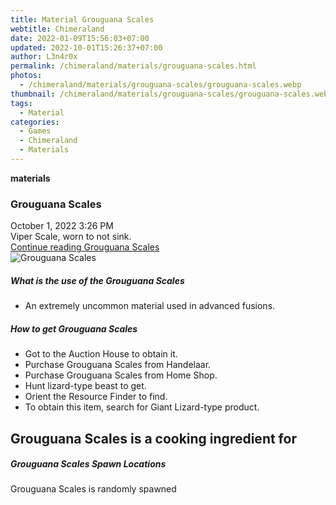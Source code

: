 ```yaml
---
title: Material Grouguana Scales
webtitle: Chimeraland
date: 2022-01-09T15:56:03+07:00
updated: 2022-10-01T15:26:37+07:00
author: L3n4r0x
permalink: /chimeraland/materials/grouguana-scales.html
photos:
  - /chimeraland/materials/grouguana-scales/grouguana-scales.webp
thumbnail: /chimeraland/materials/grouguana-scales/grouguana-scales.webp
tags:
  - Material
categories:
  - Games
  - Chimeraland
  - Materials
---
```


<section id="bootstrap-wrapper">
  <link
    rel="stylesheet"
    href="https://cdn.statically.io/gh/dimaslanjaka/Web-Manajemen/40ac3225/css/bootstrap-4.5-wrapper.css"
  />
  <div
    class="row g-0 border rounded overflow-hidden flex-md-row mb-4 shadow-sm position-relative"
  >
    <div class="col p-4 d-flex flex-column position-static">
      <strong class="d-inline-block mb-2 text-success">materials</strong>
      <h3 class="mb-0">Grouguana Scales</h3>
      <div class="mb-1 text-muted">October 1, 2022 3:26 PM</div>
      <div class="mb-2 border p-1">Viper Scale, worn to not sink.</div>
      <a href="#" class="stretched-link d-none"
        >Continue reading Grouguana Scales</a
      >
    </div>
    <div class="col-auto d-none d-lg-block">
      <img
        src="/chimeraland/materials/grouguana-scales/grouguana-scales.webp"
        alt="Grouguana Scales"
      />
    </div>
  </div>
  <div class="row">
    <div class="col-lg-6 col-12 mb-2">
      <div class="card">
        <div class="card-body">
          <h5 class="card-title">What is the use of the Grouguana Scales</h5>
          <div class="card-text">
            <ul>
              <li>An extremely uncommon material used in advanced fusions.</li>
            </ul>
          </div>
        </div>
      </div>
    </div>
    <div class="col-lg-6 col-12 mb-2">
      <div class="card">
        <div class="card-body">
          <h5 class="card-title">How to get Grouguana Scales</h5>
          <div class="card-text">
            <ul>
              <li>Got to the Auction House to obtain it.</li>
              <li>Purchase Grouguana Scales from Handelaar.</li>
              <li>Purchase Grouguana Scales from Home Shop.</li>
              <li>Hunt lizard-type beast to get.</li>
              <li>Orient the Resource Finder to find.</li>
              <li>
                To obtain this item, search for Giant Lizard-type product.
              </li>
            </ul>
          </div>
        </div>
      </div>
    </div>
    <div class="col-lg-6 col-12 mb-2">
      <h2 id="cookable">Grouguana Scales is a cooking ingredient for</h2>
    </div>
    <div class="col-12 mb-2">
      <h5>Grouguana Scales Spawn Locations</h5>
      <p>Grouguana Scales is randomly spawned</p>
    </div>
  </div>
</section>